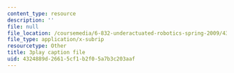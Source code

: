 ```yaml
---
content_type: resource
description: ''
file: null
file_location: /coursemedia/6-832-underactuated-robotics-spring-2009/4324889d26615cf1b2f05a7b3c203aaf_oWr1_LybOZI.vtt
file_type: application/x-subrip
resourcetype: Other
title: 3play caption file
uid: 4324889d-2661-5cf1-b2f0-5a7b3c203aaf
---
```

